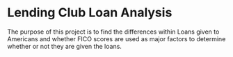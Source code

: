 # Lending Club Loan Analysis
The purpose of this project is to find the differences within Loans given to Americans and whether FICO scores are used as major factors to determine whether or not they are given the loans.
